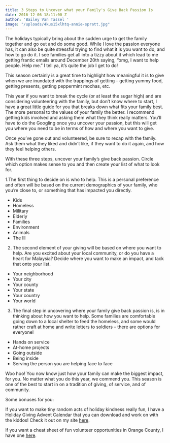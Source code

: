 ```yaml
---
title: 3 Steps to Uncover what your Family's Give Back Passion Is
date: 2016-12-06 18:11:00 Z
author: 'Bailey Van Tassel '
image: "/uploads/4kus15xlhtq-annie-spratt.jpg"
---
```


The holidays typically bring about the sudden urge to get the family together and go out and do some good. While I love the passion everyone has, it can also be quite stressful trying to find what it is you want to do, and how to go do it. I see families get all into a tizzy about it which lead to me getting frantic emails around December 20th saying, “omg, I want to help people. Help me.” I tell ya, it’s quite the job I get to do!
 
This season certainly is a great time to highlight how meaningful it is to give when we are inundated with the trappings of getting – getting yummy food, getting presents, getting peppermint mochas, etc.
 
This year if you want to break the cycle (or at least the sugar high) and are considering volunteering with the family, but don’t know where to start, I have a great little guide for you that breaks down what fits your family best. The more personal to the values of your family the better. I recommend getting kids involved and asking them what they think really matters. You’ll have to do the Googling once you uncover your passion, but this will get you where you need to be in terms of how and where you want to give.
 
<!-- more -->

Once you’ve gone out and volunteered, be sure to recap with the family. Ask them what they liked and didn’t like, if they want to do it again, and how they feel helping others.
 
With these three steps, uncover your family’s give back passion. Circle which option makes sense to you and then create your list of what to look for.
 
1.The first thing to decide on is who to help. This is a personal preference and often will be based on the current demographics of your family, who you’re close to, or something that has impacted you directly.

* Kids
* Homeless
* Military
* Elderly
* Families
* Environment
* Animals
* The Ill
 
2. The second element of your giving will be based on where you want to help. Are you excited about your local community, or do you have a heart for Malaysia? Decide where you want to make an impact, and tack that onto your list.

* Your neighborhood
* Your city
* Your county
* Your state
* Your country
* Your world
 
3. The final step in uncovering where your family give back passion is, is in thinking about how you want to help. Some families are comfortable going down to a local shelter to feed the homeless, and some would rather craft at home and write letters to soldiers – there are options for everyone!

* Hands on service
* At-home projects
* Going outside
* Being inside
* Serving the person you are helping face to face
 
Woo hoo! You now know just how your family can make the biggest impact, for you. No matter what you do this year, we commend you. This season is one of the best to start in on a tradition of giving, of service, and of community.
 
Some bonuses for you:  
 
If you want to make tiny random acts of holiday kindness really fun, I have a Holiday Giving Advent Calendar that you can download and work on with the kiddos! Check it out on my site [here](http://www.abelimpact.com/family/).
 
If you want a cheat sheet of fun volunteer opportunities in Orange County, I have one [here](http://www.abelimpact.com/blog/2016/11/29/holiday-volunteering-in-orange-county-2016).
